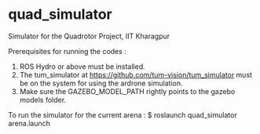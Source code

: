 # quad_simulator
Simulator for the Quadrotor Project, IIT Kharagpur

Prerequisites for running the codes :

1. ROS Hydro or above must be installed.
2. The tum_simulator at https://github.com/tum-vision/tum_simulator must be on the system for using the ardrone simulation.
3. Make sure the GAZEBO_MODEL_PATH rightly points to the gazebo models folder.

To run the simulator for the current arena :
 $ roslaunch quad_simulator arena.launch